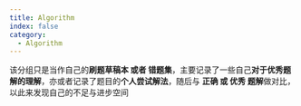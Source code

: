 ```yaml
---
title: Algorithm
index: false
category:
  - Algorithm
---
```


该分组只是当作自己的**刷题草稿本 或者 错题集**，主要记录了一些自己**对于优秀题解的理解**，亦或者记录了题目的**个人尝试解法**，随后与 **正确 或 优秀 题解**做对比，以此来发现自己的不足与进步空间